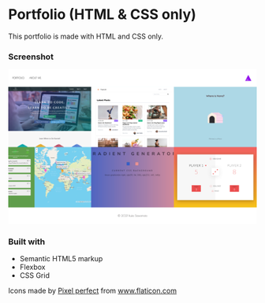 # Portfolio (HTML & CSS only)

This portfolio is made with HTML and CSS only.

### Screenshot

![](./images/screenshot.png)

### Built with

- Semantic HTML5 markup
- Flexbox
- CSS Grid

<div>Icons made by <a href="https://www.flaticon.com/authors/pixel-perfect" title="Pixel perfect">Pixel perfect</a> from <a href="https://www.flaticon.com/" title="Flaticon">www.flaticon.com</a></div>

